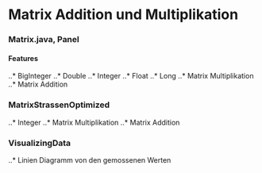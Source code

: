 # Matrix Addition und Multiplikation
### Matrix.java, Panel
#### Features
..* BigInteger
..* Double
..* Integer
..* Float
..* Long
..* Matrix Multiplikation
..* Matrix Addition

### MatrixStrassenOptimized
..* Integer
..* Matrix Multiplikation
..* Matrix Addition

### VisualizingData
..* Linien Diagramm von den gemossenen Werten
